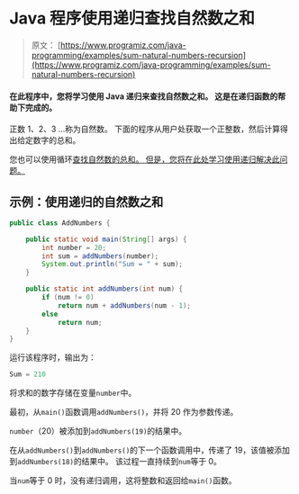 # Java 程序使用递归查找自然数之和

> 原文： [https://www.programiz.com/java-programming/examples/sum-natural-numbers-recursion](https://www.programiz.com/java-programming/examples/sum-natural-numbers-recursion)

#### 在此程序中，您将学习使用 Java 递归来查找自然数之和。 这是在递归函数的帮助下完成的。

正数 1、2、3 ...称为自然数。 下面的程序从用户处获取一个正整数，然后计算得出给定数字的总和。

您也可以使用循环[查找自然数的总和。 但是，您将在此处学习使用递归解决此问题。](/java-programming/examples/sum-natural-numbers "Natural number sum using loops in Java")

## 示例：使用递归的自然数之和

```java
public class AddNumbers {

    public static void main(String[] args) {
        int number = 20;
        int sum = addNumbers(number);
        System.out.println("Sum = " + sum);
    }

    public static int addNumbers(int num) {
        if (num != 0)
            return num + addNumbers(num - 1);
        else
            return num;
    }
}
```

运行该程序时，输出为：

```java
Sum = 210
```

将求和的数字存储在变量`number`中。

最初，从`main()`函数调用`addNumbers()`，并将 20 作为参数传递。

`number`（20）被添加到`addNumbers(19)`的结果中。

在从`addNumbers()`到`addNumbers()`的下一个函数调用中，传递了 19，该值被添加到`addNumbers(18)`的结果中。 该过程一直持续到`num`等于 0。

当`num`等于 0 时，没有递归调用，这将整数和返回给`main()`函数。